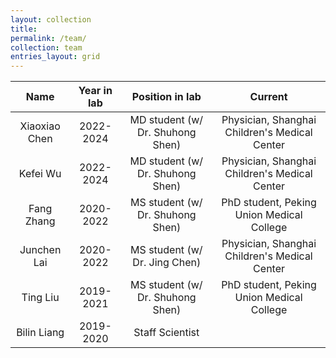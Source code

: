 ```yaml
---
layout: collection
title: 
permalink: /team/
collection: team
entries_layout: grid
---
```



| Name          | Year in lab   | Position in lab       | Current          |
| :-----------: | :-----------: | :-------------------: | :--------------: |
| Xiaoxiao Chen | 2022-2024     | MD student (w/ Dr. Shuhong Shen)          | Physician, Shanghai Children's Medical Center |  
| Kefei Wu      | 2022-2024     | MD student (w/ Dr. Shuhong Shen)          | Physician, Shanghai Children's Medical Center |  
| Fang Zhang    | 2020-2022     | MS student (w/ Dr. Shuhong Shen)           | PhD student, Peking Union Medical College |  
| Junchen Lai   | 2020-2022     | MS student (w/ Dr. Jing Chen)           | Physician, Shanghai Children's Medical Center |  
| Ting Liu      | 2019-2021     | MS student (w/ Dr. Shuhong Shen)           | PhD student, Peking Union Medical College |  
| Bilin Liang   | 2019-2020     | Staff Scientist      |                              |  
